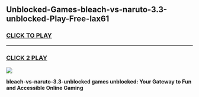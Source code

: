 
## Unblocked-Games-bleach-vs-naruto-3.3-unblocked-Play-Free-lax61
<h3>
<a href="https://premium76.site?title=bleach-vs-naruto-3.3-unblocked&ref=24M">CLICK TO PLAY</a></h3>
<hr>

<h3>
<a href="https://premium76.site?title=bleach-vs-naruto-3.3-unblocked&ref=24M">CLICK 2 PLAY</a>
  
</h3>

<a href="https://premium76.site?title=bleach-vs-naruto-3.3-unblocked&ref=24M"><img src="https://clearcache.store/games.png"></a>


**bleach-vs-naruto-3.3-unblocked games unblocked: Your Gateway to Fun and Accessible Online Gaming**
